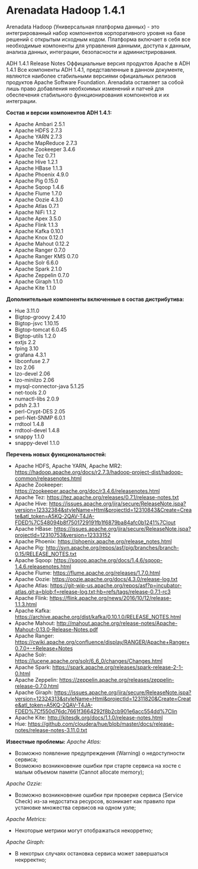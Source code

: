 # Arenadata Hadoop 1.4.1

Arenadata Hadoop (Универсальная платформа данных) -  это интегрированный набор компонентов корпоративного уровня на базе решений с открытым исходным кодом. Платформа включает в себя все необходимые компоненты для управления данными, доступа к данным, анализа данных, интеграции, безопасности и администрирования.

ADH 1.4.1 Release Notes
Оффициальные версия продуктов Apache в ADH 1.4.1
Все компоненты ADH 1.4.1, представленные в данном документе, являются наиболее стабильными версиями официальных релизов продуктов Apache Software Foundation. Arenadata оставляет за собой лишь право добавления необхоимых изменений и патчей для обеспечения стабильного функционирования компонентов и их интеграции.

**Состав и версии компонентов ADH 1.4.1:**
- Apache Ambari 2.5.1
- Apache HDFS	2.7.3
- Apache YARN	2.7.3
- Apache MapReduce	2.7.3
- Apache Zookeeper	3.4.6
- Apache Tez	0.7.1
- Apache Hive	1.2.1
- Apache HBase	1.1.3
- Apache Phoenix	4.9.0
- Apache Pig	0.15.0
- Apache Sqoop	1.4.6
- Apache Flume	1.7.0
- Apache Oozie	4.3.0
- Apache Atlas	0.7.1
- Apache NiFi   1.1.2
- Apache Apex 	3.5.0
- Apache Flink	1.1.3
- Apache Kafka	0.10.1
- Apache Knox	0.12.0
- Apache Mahout	0.12.2
- Apache Ranger	0.7.0
- Apache Ranger KMS	0.7.0
- Apache Solr	6.6.0
- Apache Spark	2.1.0
- Apache Zeppelin 	0.7.0
- Apache Giraph	1.1.0
- Apache Kite	1.1.0

**Дополнительные компоненты включенные в состав дистрибутива:**
- Hue	3.11.0
- Bigtop-groovy 2.4.10
- Bigtop-jsvc   1.10.15
- Bigtop-tomcat 6.0.45
- Bigtop-utils  1.2.0
- extjs 2.2
- fping 3.10
- grafana 4.3.1
- libconfuse  2.7
- lzo 2.06
- lzo-devel 2.06
- lzo-minilzo 2.06
- mysql-connector-java  5.1.25
- net-tools 2.0
- numactl-libs  2.0.9
- pdsh 2.3.1
- perl-Crypt-DES 2.05
- perl-Net-SNMP 6.0.1
- rrdtool 1.4.8
- rrdtool-devel 1.4.8
- snappy 1.1.0
- snappy-devel 1.1.0

**Перечень новых функциональностей:**
- Apache HDFS, Apache YARN, Apache MR2: https://hadoop.apache.org/docs/r2.7.3/hadoop-project-dist/hadoop-common/releasenotes.html
- Apache Zookeeper: https://zookeeper.apache.org/doc/r3.4.6/releasenotes.html
- Apache Tez: https://tez.apache.org/releases/0.7.1/release-notes.txt
- Apache Hive: https://issues.apache.org/jira/secure/ReleaseNote.jspa?version=12332384&styleName=Html&projectId=12310843&Create=Create&atl_token=A5KQ-2QAV-T4JA-FDED%7C548094b8f7501729191fb1f6879ba84afc0b1241%7Clout
- Apache HBase: https://issues.apache.org/jira/secure/ReleaseNote.jspa?projectId=12310753&version=12333152
- Apache Phoenix: https://phoenix.apache.org/release_notes.html
- Apache Pig: http://svn.apache.org/repos/asf/pig/branches/branch-0.15/RELEASE_NOTES.txt
- Apache Sqoop: https://sqoop.apache.org/docs/1.4.6/sqoop-1.4.6.releasenotes.html
- Apache Flume: https://flume.apache.org/releases/1.7.0.html
- Apache Oozie: https://oozie.apache.org/docs/4.3.0/release-log.txt
- Apache Atlas: https://git-wip-us.apache.org/repos/asf?p=incubator-atlas.git;a=blob;f=release-log.txt;hb=refs/tags/release-0.7.1-rc3
- Apache Flink: https://flink.apache.org/news/2016/10/12/release-1.1.3.html
- Apache Kafka: https://archive.apache.org/dist/kafka/0.10.1.0/RELEASE_NOTES.html
- Apache Mahout: http://mahout.apache.org/release-notes/Apache-Mahout-0.13.0-Release-Notes.pdf
- Apache Ranger: https://cwiki.apache.org/confluence/display/RANGER/Apache+Ranger+0.7.0+-+Release+Notes
- Apache Solr: https://lucene.apache.org/solr/6_6_0/changes/Changes.html
- Apache Spark: https://spark.apache.org/releases/spark-release-2-1-0.html
- Apache Zeppelin: https://zeppelin.apache.org/releases/zeppelin-release-0.7.0.html
- Apache Giraph: https://issues.apache.org/jira/secure/ReleaseNote.jspa?version=12324313&styleName=Html&projectId=12311820&Create=Create&atl_token=A5KQ-2QAV-T4JA-FDED%7Cf550d76dc7661f3664292f8b2cb901e6acc554dd%7Clin
- Apache Kite: http://kitesdk.org/docs/1.1.0/release-notes.html
- Hue: https://github.com/cloudera/hue/blob/master/docs/release-notes/release-notes-3.11.0.txt

**Известные проблемы:**
*Apache Atlas:*
- Возможно появление предупреждения (Warning) о недоступности сервиса;
- Возможно возникновение ошибки при старте сервиса на хосте с малым объемом памяти (Cannot allocate memory);

*Apache Ozzie:*
- Возможно возникновение ошибки при проверке сервиса (Service Check) из-за недостатка ресурсов, возникает как правило при установке множества сервисов на одном узле;

*Apache Metrics:*
- Некоторые метрики могут отображаться некорретно;

*Apache Giraph:*
- В некотрых случаях остановка сервиса может завершаться некрректно;
